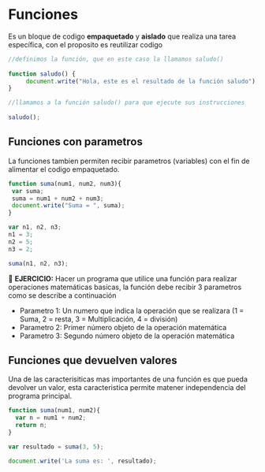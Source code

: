 # Funciones

Es un bloque de codigo **empaquetado** y **aislado** que realiza una tarea específica, con el proposito es reutilizar codigo 

```javascript
//definimos la función, que en este caso la llamamos saludo()
 
function saludo() { 
     document.write("Hola, este es el resultado de la función saludo");
}

//llamamos a la función saludo() para que ejecute sus instrucciones
 
saludo();
```

## Funciones con parametros

La funciones tambien permiten recibir parametros (variables) con el fin de alimentar el codigo empaquetado.

```javascript
function suma(num1, num2, num3){
 var suma;
 suma = num1 + num2 + num3;
 document.write("Suma = ", suma);
}

var n1, n2, n3;
n1 = 3;
n2 = 5;
n3 = 2;

suma(n1, n2, n3);
```

:key: **EJERCICIO:**
Hacer un programa que utilice una función para realizar operaciones matemáticas basicas, la función debe recibir 3 parametros como se describe a continuación
* Parametro 1: Un numero que indica la operación que se realizara (1 = Suma, 2 = resta, 3 = Multiplicación, 4 = división)
* Parametro 2: Primer número objeto de la operación matemática
* Parametro 3: Segundo número objeto de la operación matemática


## Funciones que devuelven valores

Una de las caracterisiticas mas importantes de una función es que pueda devolver un valor, esta caracteristica permite matener independencia del programa principal.

```javascript
function suma(num1, num2){
  var n = num1 + num2;
  return n;
}

var resultado = suma(3, 5);

document.write('La suma es: ', resultado);
```

